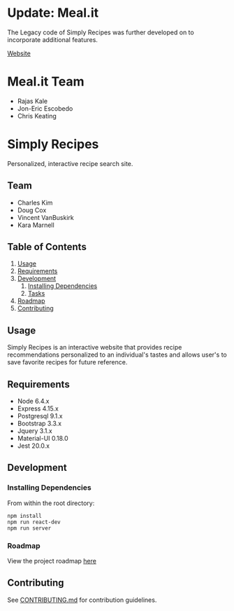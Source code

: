 # Update: Meal.it
The Legacy code of Simply Recipes was further developed on to incorporate additional features.

[Website](https://whats-in-the-pantry.herokuapp.com/)

# Meal.it Team
- Rajas Kale
- Jon-Eric Escobedo
- Chris Keating


# Simply Recipes

Personalized, interactive recipe search site.

## Team

  - Charles Kim
  - Doug Cox 
  - Vincent VanBuskirk
  - Kara Marnell

## Table of Contents

1. [Usage](#Usage)
1. [Requirements](#requirements)
1. [Development](#development)
    1. [Installing Dependencies](#installing-dependencies)
    1. [Tasks](#tasks)
1. [Roadmap](#roadmap)
1. [Contributing](#contributing)

## Usage

Simply Recipes is an interactive website that provides recipe recommendations personalized to an individual's tastes and allows user's to save favorite recipes for future reference. 


## Requirements

- Node 6.4.x
- Express 4.15.x
- Postgresql 9.1.x
- Bootstrap 3.3.x
- Jquery 3.1.x
- Material-UI 0.18.0
- Jest 20.0.x

## Development

### Installing Dependencies

From within the root directory:

```
npm install 
npm run react-dev
npm run server

```

### Roadmap

View the project roadmap [here](https://docs.google.com/spreadsheets/d/1yjoxSA8YMByGJXRcLyqKOqrWSYFzba_lwXFAQs9VwmQ/edit?usp=sharing)


## Contributing

See [CONTRIBUTING.md](CONTRIBUTING.md) for contribution guidelines.
